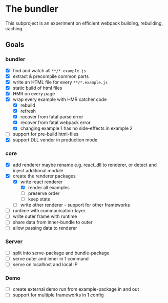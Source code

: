 # The bundler

This subproject is an experiment on efficient webpack building, rebuilding, caching.

## Goals

### bundler
- [x] find and watch all `**/*.example.js`
- [x] extract & precompile common parts
- [x] write an HTML file for every `**/*.example.js`
- [x] static build of html files
- [x] HMR on every page
- [x] wrap every example with HMR catcher code
  - [x] rebuild
  - [x] refresh
  - [x] recover from fatal parse error
  - [x] recover from fatal webpack error
  - [x] changing example 1 has no side-effects in example 2
- [ ] support for pre-build html-files
- [x] support DLL vendor in production mode
### core
- [x] add renderer
      maybe rename e.g. react_dll to renderer, or detect and inject additional module
- [x] create the renderer packages
  - [x] write react renderer
    - [x] render all examples
    - [ ] preserve order
    - [ ] keep state
  - [ ] write other renderer - support for other frameworks
- [ ] runtime with communication-layer
- [ ] write outer frame with runtime
- [ ] share data from inner-bundle to outer
- [ ] allow passing data to renderer

### Server
- [ ] split into serve-package and bundle-package
- [ ] serve outer and inner in 1 command
- [ ] serve on localhost and local IP

### Demo
- [ ] create external demo run from example-package in and out
- [ ] support for multiple frameworks in 1 config
